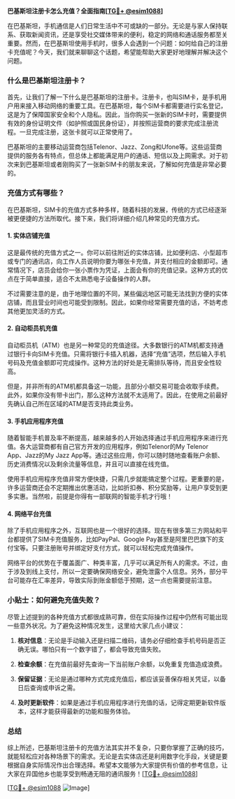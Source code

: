 **巴基斯坦注册卡怎么充值？全面指南[[TG💪+ @esim1088](https://t.me/s/esim1088)]**

在巴基斯坦，手机通信是人们日常生活中不可或缺的一部分。无论是与家人保持联系、获取新闻资讯，还是享受社交媒体带来的便利，稳定的网络和通话服务都至关重要。然而，在巴基斯坦使用手机时，很多人会遇到一个问题：如何给自己的注册卡充值呢？今天，我们就来聊聊这个话题，希望能帮助大家更好地理解并解决这个问题。

### 什么是巴基斯坦注册卡？

首先，让我们了解一下什么是巴基斯坦的注册卡。注册卡，也叫SIM卡，是手机用户用来接入移动网络的重要工具。在巴基斯坦，每个SIM卡都需要进行实名登记，这是为了保障国家安全和个人隐私。因此，当你购买一张新的SIM卡时，需要提供有效的身份证明文件（如护照或国民身份证），并按照运营商的要求完成注册流程。一旦完成注册，这张卡就可以正常使用了。

巴基斯坦的主要移动运营商包括Telenor、Jazz、Zong和Ufone等。这些运营商提供的服务各有特点，但总体上都能满足用户的通话、短信以及上网需求。对于初次来到巴基斯坦或者刚购买了一张新SIM卡的朋友来说，了解如何充值是非常必要的。

### 充值方式有哪些？

在巴基斯坦，SIM卡的充值方式多种多样，随着科技的发展，传统的方式已经逐渐被更便捷的方法所取代。接下来，我们将详细介绍几种常见的充值方式。

#### 1. 实体店铺充值

这是最传统的充值方式之一。你可以前往附近的实体店铺，比如便利店、小型超市或专门的通讯店，向工作人员说明你要为哪张卡充值，并支付相应的金额即可。通常情况下，店员会给你一张小票作为凭证，上面会有你的充值记录。这种方式的优点在于简单直接，适合不太熟悉电子设备操作的人群。

不过需要注意的是，由于地理位置的不同，某些偏远地区可能无法找到方便的实体店铺，而且营业时间也可能受到限制。因此，如果你经常需要充值的话，不妨考虑其他更加灵活的方式。

#### 2. 自动柜员机充值

自动柜员机（ATM）也是另一种常见的充值途径。大多数银行的ATM机都支持通过银行卡向SIM卡充值。只需将银行卡插入机器，选择“充值”选项，然后输入手机号码及充值金额即可完成操作。这种方法的好处是无需排队等待，而且安全性较高。

但是，并非所有的ATM机都具备这一功能，且部分小额交易可能会收取手续费。此外，如果你没有带卡出门，那么这种方法就不太适用了。因此，在使用之前最好先确认自己所在区域的ATM是否支持此类业务。

#### 3. 手机应用程序充值

随着智能手机普及率不断提高，越来越多的人开始选择通过手机应用程序来进行充值。各大运营商都有自己官方开发的应用程序，例如Telenor的My Telenor App、Jazz的My Jazz App等。通过这些应用，你可以随时随地查看账户余额、历史消费情况以及剩余流量等信息，并且可以直接在线充值。

使用手机应用程序充值非常方便快捷，只需几步就能搞定整个过程。更重要的是，许多运营商还会不定期推出优惠活动，比如折扣券、积分奖励等，让用户享受到更多实惠。当然啦，前提是你得有一部联网的智能手机才行哦！

#### 4. 网络平台充值

除了手机应用程序之外，互联网也是一个很好的选择。现在有很多第三方网站和平台都提供了SIM卡充值服务，比如PayPal、Google Pay甚至是阿里巴巴旗下的支付宝等。只要注册账号并绑定好支付方式，就可以轻松完成充值操作。

网络平台的优势在于覆盖面广、种类丰富，几乎可以满足所有人的需求。不过，由于涉及到线上支付，所以一定要确保网络安全，避免泄露个人信息。另外，部分平台可能存在汇率差异，导致实际到账金额低于预期，这一点也需要提前注意。

### 小贴士：如何避免充值失败？

尽管上述提到的各种充值方式都很成熟可靠，但在实际操作过程中仍然有可能出现一些意外状况。为了避免这种情况发生，这里给大家几点小建议：

1. **核对信息**：无论是手动输入还是扫描二维码，请务必仔细检查手机号码是否正确无误。哪怕只有一个数字错了，都会导致充值失败。
   
2. **检查余额**：在充值前最好先查询一下当前账户余额，以免重复充值造成浪费。
   
3. **保留证据**：无论是通过哪种方式完成充值后，都应该妥善保存相关凭证，以备日后查询或申诉之需。
   
4. **及时更新软件**：如果是通过手机应用程序进行充值的话，记得定期更新软件版本，这样才能获得最新的功能和服务体验。

### 总结

综上所述，巴基斯坦注册卡的充值方法其实并不复杂，只要你掌握了正确的技巧，就能轻松应对各种场景下的需求。无论是去实体店还是利用数字化手段，关键是要根据自身实际情况作出合理选择。希望本文能够为大家提供有价值的参考信息，让大家在异国他乡也能享受到畅通无阻的通讯服务！[[TG💪+ @esim1088](https://t.me/s/esim1088)]

[[TG💪+ @esim1088](https://t.me/s/esim1088) ![Image](https://i.postimg.cc/4NQfJmqS/Snipaste-2025-05-13-00-14-12.png)]